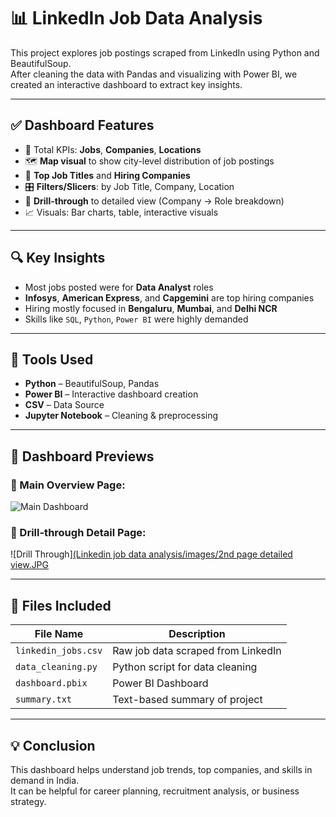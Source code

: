 # 📊 LinkedIn Job Data Analysis

This project explores job postings scraped from LinkedIn using Python and BeautifulSoup.  
After cleaning the data with Pandas and visualizing with Power BI, we created an interactive dashboard to extract key insights.

---

## ✅ Dashboard Features

- 🎯 Total KPIs: **Jobs**, **Companies**, **Locations**
- 🗺️ **Map visual** to show city-level distribution of job postings
- 📌 **Top Job Titles** and **Hiring Companies**
- 🎛️ **Filters/Slicers**: by Job Title, Company, Location
- 🔁 **Drill-through** to detailed view (Company → Role breakdown)
- 📈 Visuals: Bar charts, table, interactive visuals

---

## 🔍 Key Insights

- Most jobs posted were for **Data Analyst** roles  
- **Infosys**, **American Express**, and **Capgemini** are top hiring companies  
- Hiring mostly focused in **Bengaluru**, **Mumbai**, and **Delhi NCR**  
- Skills like `SQL`, `Python`, `Power BI` were highly demanded

---

## 🧰 Tools Used

- **Python** – BeautifulSoup, Pandas  
- **Power BI** – Interactive dashboard creation  
- **CSV** – Data Source  
- **Jupyter Notebook** – Cleaning & preprocessing

---

## 📸 Dashboard Previews

### 🔹 Main Overview Page:
![Main Dashboard](../dasbhoard%201st%20page.JPG)

### 🔹 Drill-through Detail Page:
![Drill Through][(Linkedin job data analysis/images/2nd page detailed view.JPG](https://github.com/mranshuusingh/Data-Analyst-/blob/main/Linkedin%20job%20data%20analysis/images/2nd%20page%20detailed%20view.JPG?raw=true)

---

## 📂 Files Included

| File Name             | Description                                |
|------------------------|--------------------------------------------|
| `linkedin_jobs.csv`    | Raw job data scraped from LinkedIn         |
| `data_cleaning.py`     | Python script for data cleaning            |
| `dashboard.pbix`       | Power BI Dashboard                         |
| `summary.txt`          | Text-based summary of project              |

---

## 💡 Conclusion

This dashboard helps understand job trends, top companies, and skills in demand in India.  
It can be helpful for career planning, recruitment analysis, or business strategy.

